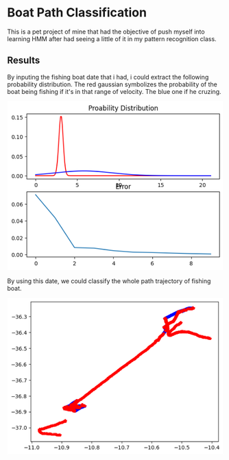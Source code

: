 # Boat Path Classification

This is a pet project of mine that had the objective of push myself into learning HMM after had seeing a little of it in my pattern recognition class. 

## Results

By inputing the fishing boat date that i had, i could extract the following probability distribution. The red gaussian symbolizes the probability of the boat being fishing if it's in that range of velocity. The blue one if he cruzing. 

![alt text](content/outro/result.png "Title")

By using this date, we could classify the whole path trajectory of fishing boat.

![alt text](content/outro/classified_path.png)